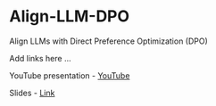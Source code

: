 # Align-LLM-DPO
Align LLMs with Direct Preference Optimization (DPO)

Add links here ...

YouTube presentation - [YouTube](https://www.youtube.com/watch?v=QXVCqtAZAn4)

Slides - [Link](https://docs.google.com/presentation/d/1S8ao40-CdclRU0D2D9FdyN5x8fZL1Iv5/preview?rtpof=true&sd=true&_hsmi=293313882&_hsenc=p2ANqtz-8_1IOKBD2XwJhThIg73N-qQvglpFr6edkCPXQYscYzWJndJy27gJVCmU-iXzlD_ZhRkKC_Uq0YwnIewdrxv23mU3JIDQ&slide=id.g2b6e45d6096_0_11)

